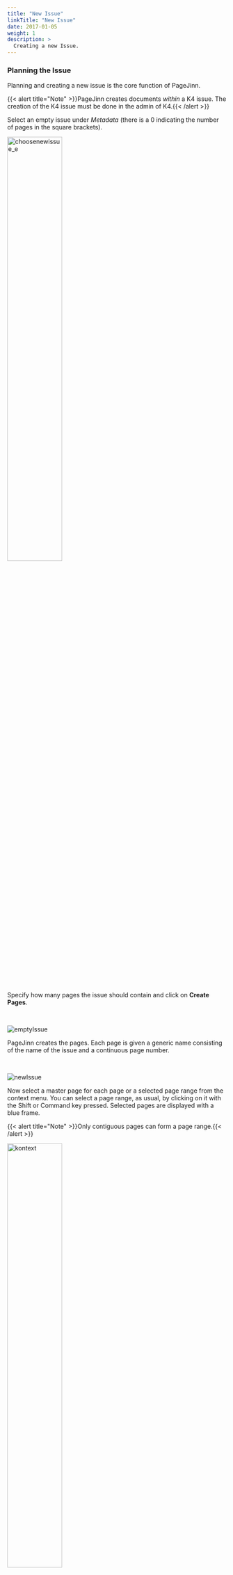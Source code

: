 ```yaml
---
title: "New Issue"
linkTitle: "New Issue"
date: 2017-01-05
weight: 1
description: >
  Creating a new Issue.
---
```


### Planning the Issue
Planning and creating a new issue is the core function of PageJinn.


{{< alert title="Note" >}}PageJinn creates documents *within* a K4 issue. The creation of the K4 issue must be done in the admin of K4.{{< /alert >}}



Select an empty issue under *Metadata* (there is a 0 indicating the number of pages in the square brackets).
<br>

<img src="/images/choosenewissue_e.png" alt="choosenewissue_e" width="50%" height="50%">


Specify how many pages the issue should contain and click on **Create Pages**.

<br>

![emptyIssue](/images/emptyissue_e.png)


PageJinn creates the pages. Each page is given a generic name consisting of the name of the issue and a continuous page number.

<br>

![newIssue](/images/newissue_e.png)


Now select a master page for each page or a selected page range from the context menu. You can select a page range, as usual, by clicking on it with the Shift or Command key pressed. Selected pages are displayed with a blue frame.

{{< alert title="Note" >}}Only contiguous pages can form a page range.{{< /alert >}}



<img src="/images/kontext_e.png" alt="kontext" width="50%" height="50%">


To define a page range that will become *one* document, choose **Group** in the context menu (alternatively **g Key**).

Grouped pages get a colored frame (can be shown and hidden with **l key**). The status bar shows the page number and the abbreviation for the selected master page.
<br>
![plan](/images/plan.png)

<br>

You can assign your own name to individual pages or page ranges. Switch to the name view with **n key** and move the mouse over the name. Now enter your own name for the page or page range. 
<br>
![changeName](/images/changeName_e.png)
<br>

### Saving the Plan

To shorten the steps of planning, it is possible to save the plan as it exists now, that is **before** executing it.
Click on **Save plan**.

Enter a name for your plan in the dialog. This plan will be available in the selection menu during the next planning. Instead of planning new pages, you then call up the plan and modify the assigned master pages if necessary.

{{< alert title="Note" >}}Do not change the disk space, because PageJinn reads the template plans stored here at startup.{{< /alert >}}



### Creating the Issue

Click on **Execute** to start the process of generating the issue.
<br>
![changeName](/images/process_e.png)
